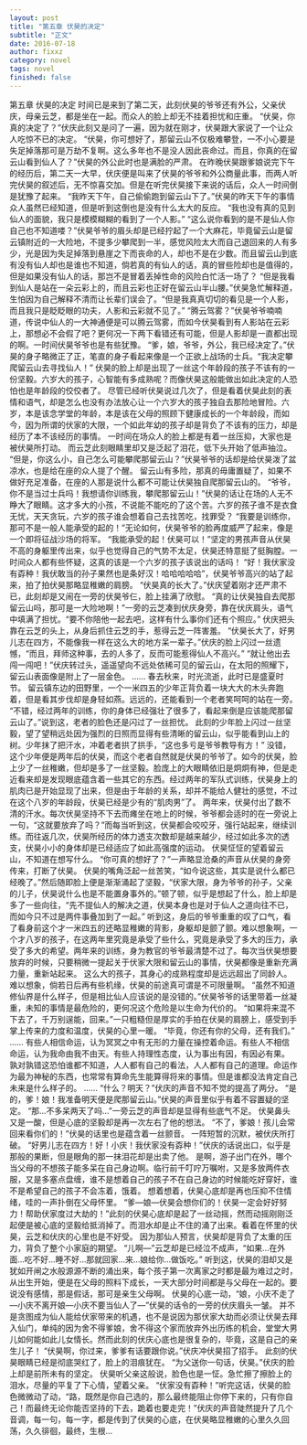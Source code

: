 ```yaml
---
layout: post
title: "第五章 伏昊的决定"
subtitle: "正文"
date: 2016-07-18
author: fixxz
category: novel
tags: novel
finished: false
---
```


第五章  伏昊的决定
时间已是来到了第二天，此刻伏昊的爷爷还有外公，父亲伏庆，母亲云芝，都是坐在一起。而众人的脸上却无不挂着担忧和庄重。
“伏昊，你真的决定了？”伏庆此刻又是问了一遍，因为就在刚才，伏昊跟大家说了一个让众人吃惊不已的决定。
“伏昊，你可想好了，那留云山不仅极难攀登，一不小心要是失足掉落那可是万劫不复啊。这么多年也不是没人因此丧命过。而且，你真的在留云山看到仙人了？”伏昊的外公此时也是满脸的严肃。
在昨晚伏昊跟爹娘说完下午的经历后，第二天一大早，伏庆便是叫来了伏昊的爷爷和外公商量此事，而两人听完伏昊的叙述后，无不惊喜交加。但是在听完伏昊接下来说的话后，众人一时间倒是犹豫了起来。
“我昨天下午，自己偷偷跑到留云山下了。”伏昊的昨天下午的事情众人虽然已经知道，但是听到这倒也是没有什么太大的反应。
“我也没有真的见到仙人的面貌，我只是模模糊糊的看到了一个人影。”
“这么说你看到的是不是仙人你自己也不知道喽？”伏昊爷爷的眉头却是已经拧起了一个大麻花，毕竟留云山是留云镇附近的一大险地，不提多少攀爬到一半，感觉风险太大而自己退回来的人有多少，光是因为失足掉落到悬崖之下而丧命的人，却也不是在少数。而且留云山到底有没有仙人却也是谁也不知道，倘若真的有仙人的话，真的冒些险却也是值得的，但是如果没有仙人的话，那岂不是冒着丢掉性命的风险白忙活一场了？
“但是我看到仙人是站在一朵云彩上的，而且云彩也正好在留云山半山腰。”伏昊急忙解释道，生怕因为自己解释不清而让长辈们误会了。“但是我真真切切的看见是一个人影，而且我只是眨眨眼的功夫，人影和云彩就不见了。”
“腾云驾雾？”伏昊爷爷喃喃道，传说中仙人的一大神通便是可以腾云驾雾，而如今伏昊看到有人影站在云彩上，那想必不会假了吧？更何况一下两下看错还有可能，但是人影却是一直都出现的啊。一时间伏昊爷爷也是有些犹豫。
“爹，娘，爷爷，外公，我已经决定了。”伏昊的身子略微正了正，笔直的身子看起来像是一个正欲上战场的士兵。“我决定攀爬留云山去寻找仙人！”
伏昊的脸上却是出现了一丝这个年龄段的孩子不该有的一份坚毅。六岁大的孩子，心智能有多成熟呢？而像伏昊这般能做出如此决定的人恐怕也是年龄段的佼佼者了。
尽管已经听伏昊说过几次了，但是看着伏昊此刻的表情和语气，却是怎么也没有办法放心让一个六岁大的孩子独自去那险地冒险。六岁，本是该念学堂的年龄，本是该在父母的照顾下健康成长的一个年龄段，而如今，因为所谓的伏家的大限，一个如此年幼的孩子却是背负了不该有的压力，却是经历了本不该经历的事情。
一时间在场众人的脸上都是有着一丝压抑，大家也是被伏昊所打动。
而云芝此刻眼睛里却又是泛起了泪花，低下头开始了低声抽泣。
“但是，你这么小，自己怎么可能攀爬那留云山？”伏昊爷爷的话却是给伏昊泼了盆凉水，也是给在座的众人提了个醒。
留云山有多险，那真的毋庸置疑了，如果不做好充足准备，在座的人那是说什么都不可能让伏昊独自爬那留云山的。
“爷爷，你不是当过士兵吗！我想请你训练我，攀爬那留云山！”伏昊的话让在场的人无不睁大了眼睛。这才多大的小孩，不说能不能吃的了这个苦。六岁的孩子谁不是衣食无忧，天天贪玩，六岁的孩子谁会想着自己去找苦吃，找罪受？
“我要是训练你，那可不是一般人能承受的起的！”无论如何，伏昊爷爷的脸再度威严了起来，像是一个即将征战沙场的将军。
“我能承受的起！伏昊可以！”坚定的男孩声音从伏昊不高的身躯里传出来，似乎也觉得自己的气势不太足，伏昊还特意挺了挺胸膛。一时间众人都有些怀疑，这真的该是一个六岁的孩子该说出的话吗！
“好！我伏家没有孬种！我伏敢当的孙子果然也是条好汉！哈哈哈哈哈”，伏昊爷爷高兴的站了起来，拍了拍伏昊那略显稚嫩的肩膀。
“伏昊真的长大了。”伏庆望着刚才还严肃不已，此刻却是又闹在一旁的伏昊爷仨，脸上挂满了欣慰。
“真的让伏昊独自去爬那留云山吗，那可是一大险地啊！”一旁的云芝凑到伏庆身旁，靠在伏庆肩头，语气中填满了担忧。“要不你陪他一起去吧，这样有什么事你们还有个照应。”
伏庆把头靠在云芝的头上，从身后抓住云芝的手，惹得云芝一阵害羞。
“伏昊长大了，好男儿志在四方，不能像我一样在这么大的地方呆一辈子。”伏庆的脸上闪过一丝遗憾，“而且，拜师这种事，去的人多了，反而可能惹得仙人不高兴。”
“就让他出去闯一闯吧！”伏庆转过头，遥遥望向不远处依稀可见的留云山，在太阳的照耀下，留云山表面像是附上了一层金色。
……
春去秋来，时光流逝，此时已是盛夏时节。
留云镇东边的田野里，一个一米四五的少年正背负着一块大大的木头奔跑着，但是看其步伐却是身轻如燕。远远的，还能看到一个老者笑呵呵的站在一旁。
“不错，经过两年的训练，你的身体已经强壮了很多了，看起来倒是应该能爬那留云山了。”说到这，老者的脸色还是闪过了一丝担忧。
此刻的少年脸上闪过一丝坚毅，望了望稍远处因为强烈的日照而显得有些清晰的留云山，似乎能看到山上的树。少年抹了把汗水，冲着老者拱了拱手，“这也多亏是爷爷教导有方！”
没错，这个少年便是两年后的伏昊，而这个老者自然就是伏昊的爷爷了。如今的伏昊，脸上少了一丝稚嫩，但却是多了一丝坚毅。脸庞上的大眼睛依旧是炯炯有神，但是走近看来却是发现眼底蕴含着一些其它的东西。经过两年的军队式训练，伏昊身上的肌肉已是开始显现了出来，但是由于年龄的关系，却并不能给人健壮的感觉，不过在这个八岁的年龄段，伏昊已经是少有的“肌肉男”了。
两年来，伏昊付出了数不清的汗水。每次伏昊坚持不下去而瘫坐在地上的时候，爷爷都会适时的在一旁说上一句，“这就要放弃了吗？”而每当听到这，伏昊都会咬咬牙，强行站起来，继续训练。而往返几次，伏昊所经历的体力透支次数却是越来越少，经过如此多次的透支，伏昊小小的身体却是已经适应了如此高强度的运动。
伏昊怔怔的望着留云山，不知道在想写什么。
“你可真的想好了？”一声略显沧桑的声音从伏昊的身旁传来，打断了伏昊。
伏昊的嘴角泛起一丝苦笑，“如今说这些，其实是说什么都已经晚了。”然后随即脸上便是渐渐涌起了坚毅，“伏家大限，身为爷爷的孙子，父亲的儿子，伏昊说什么也是不能置身事外的。”顿了顿，似乎是想起了什么，脸上却是多了一些向往，“先不提仙人的解决之道，伏昊本身也是对于仙人之道向往不已，而如今只不过是两件事叠加到了一起。”
听到这，身后的爷爷重重的叹了口气，看了看身前这个才一米四五的还略显稚嫩的背影，身躯却是颤了颤。难以想象啊，一个才八岁的孩子，在这两年里究竟是承受了些什么，究竟是承受了多大的压力，承受了多大的希望。两年来的训练，身为教官的爷爷最清楚不过了。每次当伏昊想要放弃的时候，只要稍微一提起关于伏家大限和留云山的事情，伏昊都像是重新充满力量，重新站起来。
这么大的孩子，其身心的成熟程度却是远远超出了同龄人。难以想象，倘若日后再有些机缘，伏昊的前途真可谓是不可限量啊。
“虽然不知道修仙界是什么样子，但是相比仙人应该说的是没错的。”伏昊爷爷的话里带着一丝凝重，未知的事情是最危险的，更何况这个危险是以生命为代价的。
“如果将来混不下去了，千万别逞能，回来。”一只粗糙但是厚实的手拍在伏昊的肩膀上，感受到手掌上传来的力度和温度，伏昊的心里一暖。
“毕竟，你还有你的父母，还有我们。”
……
有些人相信命运，认为冥冥之中有无形的力量在操控着命运。有些人不相信命运，认为我命由我不由天。有些人持理性态度，认为事出有因，有因必有果。
孰对孰错这恐怕谁都不知道，人人都有自己的看法，人人都有自己的道理。命运作为最为神秘的东西，也常常有算命先生能算得将来的事情。但是谁都没法肯定自己未来是什么样子的。
……
“什么？明天？”伏庆的声音不知不觉的提高了两分。
“是的，爹！娘！我准备明天便是爬那留云山。”伏昊的声音里似乎有着不容置疑的坚定。
“那…不多呆两天了吗…”一旁云芝的声音却是显得有些底气不足。
伏昊鼻头又是一酸，但是心底的坚毅却是再一次左右了他的想法。
“不了，爹娘！孩儿会常回来看你们的！”伏昊的话里也是蕴含着一丝颤音。
一阵短暂的沉默，被伏庆所打破。
“好男儿志在四方！好！小庆！我伏家没有孬种！”伏庆的话说出口，似乎是那般的果断，但是眼角的那一抹泪花却是出卖了他。
是啊，游子出门在外，哪个当父母的不想孩子能多呆在自己身边啊。临行前千叮咛万嘱咐，又是多放两件衣服，又是多塞点盘缠，谁不是想着自己的孩子不在自己身边的时候能吃好穿好，谁不是希望自己的孩子不会冻着，饿着。
想着想着，伏昊心底却是再也压抑不住情绪，哇的一声扑倒在父母怀里。
“爹—娘—伏昊会想你们的！伏昊一定会好好努力！帮助伏家度过大劫的！”此刻的伏昊心底却是起了一丝动摇，然而动摇刚刚泛起便是被心底的坚毅给抵消掉了。而泪水却是止不住的涌了出来。看着在怀里的伏昊，云芝和伏庆的心里也是不好受。
因为那仙人预言，伏昊却是背负了太重的压力，背负了整个小家庭的期望。
“儿啊—”云芝却是已经泣不成声，“如果…在外面…吃不好…睡不好…那就回家…来…娘给你…做饭吃。”
听到这，伏昊的泪却又是犹如开闸之水般源源不断的涌出来，每个孩子第一次离家之时都是最为难过之时，从出生开始，便是在父母的照料下成长，一天大部分时间都是与父母在一起的。要说没有感情，那是假话，那可是亲生父母啊。
伏昊的心底一动，“娘，小庆不走了—小庆不离开娘—小庆不要当仙人了—”伏昊的话令的一旁的伏庆眉头一皱。
并不是贪图成为仙人能给伏家带来的机遇，也不是说因为那伏家大劫而必须让伏昊去拜入仙门，单纯的因为舍不得爹娘，舍不得这个家而放弃外出历练的机会，堂堂大男儿如何能如此儿女情长。然而此刻的伏庆心底也是很复杂的，毕竟，这是自己的亲生儿子！
“伏昊啊，你过来，爹爹有话要跟你说。”伏庆冲伏昊招了招手。
此刻的伏昊眼睛已经是彻底哭红了，脸上的泪痕犹在。
“为父送你一句话，伏昊。”伏庆的脸上却是前所未有的坚定。
伏昊听父亲这般说，脸色也是一怔。急忙擦了擦脸上的泪水，尽量的平复了下心情，望着父亲。
“伏家没有孬种！”听完这话，伏昊的脸色微微动了动，“路，既然是你自己选的，那么最终能阻止你停下来的，只有你自己！而最终无论你能否坚持的下去，跪着也要走完！”伏庆的声音陡然提升了几个音调，每一句，每一字，都是传到了伏昊的心底，在伏昊略显稚嫩的心里久久回荡，久久徘徊，最终，生根…
